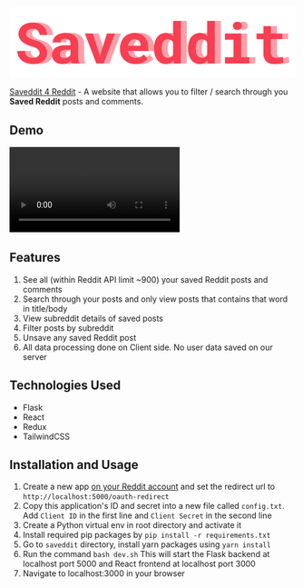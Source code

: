 ![Saveddit](media/logo.png)

[Saveddit 4 Reddit](https://saveddit4reddit.herokuapp.com) - A website that allows you to filter / search through you **Saved Reddit** posts and comments.

## Demo

![Demo Video](/media/Demo.webm)

## Features

1. See all (within Reddit API limit ~900) your saved Reddit posts and comments
2. Search through your posts and only view posts that contains that word in title/body
3. View subreddit details of saved posts
4. Filter posts by subreddit
5. Unsave any saved Reddit post
6. All data processing done on Client side. No user data saved on our server

## Technologies Used

- Flask
- React
- Redux
- TailwindCSS

## Installation and Usage

1. Create a new app [on your Reddit account](https://www.reddit.com/prefs/apps/) and set the redirect url to `http://localhost:5000/oauth-redirect`
2. Copy this application's ID and secret into a new file called `config.txt`. Add `Client ID` in the first line and `Client Secret` in the second line
3. Create a Python virtual env in root directory and activate it
4. Install required pip packages by
`pip install -r requirements.txt`
5. Go to `saveddit` directory, install yarn packages using
`yarn install`
6. Run the command
`bash dev.sh`
This will start the Flask backend at localhost port 5000 and React frontend at localhost port 3000
7. Navigate to localhost:3000 in your browser
